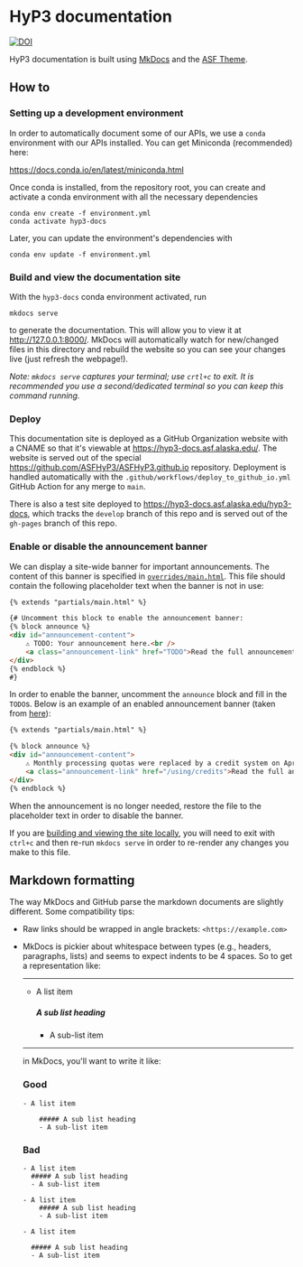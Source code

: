 # HyP3 documentation

[![DOI](https://zenodo.org/badge/DOI/10.5281/zenodo.4646138.svg)](https://doi.org/10.5281/zenodo.4646138)

HyP3 documentation is built using [MkDocs](https://www.mkdocs.org/) and the
[ASF Theme](https://github.com/ASFHyP3/mkdocs-asf-theme).

## How to

### Setting up a development environment

In order to automatically document some of our APIs, we use a `conda` environment
with our APIs installed. You can get Miniconda (recommended) here:

<https://docs.conda.io/en/latest/miniconda.html>

Once conda is installed, from the repository root, you can create and activate a 
conda environment with all the necessary dependencies

```
conda env create -f environment.yml
conda activate hyp3-docs
```

Later, you can update the environment's dependencies with

```
conda env update -f environment.yml
```

### Build and view the documentation site

With the `hyp3-docs` conda environment activated, run

```
mkdocs serve
```

to generate the documentation. This will allow you to view it at <http://127.0.0.1:8000/>.
MkDocs will automatically watch for new/changed files in this directory and
rebuild the website so you can see your changes live (just refresh the webpage!).

*Note: `mkdocs serve` captures your terminal; use `crtl+c` to exit. It is recommended you
use a second/dedicated terminal so you can keep this command running.*

### Deploy

This documentation site is deployed as a GitHub Organization website with a CNAME
so that it's viewable at <https://hyp3-docs.asf.alaska.edu/>. The website is served
out of the special <https://github.com/ASFHyP3/ASFHyP3.github.io> repository. Deployment
is handled automatically with the `.github/workflows/deploy_to_github_io.yml` GitHub
Action for any merge to `main`.

There is also a test site deployed to <https://hyp3-docs.asf.alaska.edu/hyp3-docs>, which
tracks the `develop` branch of this repo and is served out of the `gh-pages` branch
of this repo.

### Enable or disable the announcement banner

We can display a site-wide banner for important announcements.
The content of this banner is specified in [`overrides/main.html`](overrides/main.html).
This file should contain the following placeholder text when the banner is not in use:

```html
{% extends "partials/main.html" %}

{# Uncomment this block to enable the announcement banner:
{% block announce %}
<div id="announcement-content">
    ⚠️ TODO: Your announcement here.<br />
    <a class="announcement-link" href="TODO">Read the full announcement.</a>
</div>
{% endblock %}
#}
```

In order to enable the banner, uncomment the `announce` block and fill in the `TODO`s.
Below is an example of an enabled announcement banner
(taken from [here](https://github.com/ASFHyP3/hyp3-docs/blob/99c0d2294f1be1249e23880b7a849f13fa99a021/overrides/main.html)):

```html
{% extends "partials/main.html" %}

{% block announce %}
<div id="announcement-content">
    ⚠️ Monthly processing quotas were replaced by a credit system on April 1st.<br />
    <a class="announcement-link" href="/using/credits">Read the full announcement.</a>
</div>
{% endblock %}
```

When the announcement is no longer needed, restore the file to the placeholder text in order to disable the banner.

If you are [building and viewing the site locally](#build-and-view-the-documentation-site),
you will need to exit with `ctrl+c` and then re-run `mkdocs serve`
in order to re-render any changes you make to this file.

## Markdown formatting

The way MkDocs and GitHub parse the markdown documents are slightly different. Some compatibility tips:

* Raw links should be wrapped in angle brackets: `<https://example.com>`
* MkDocs is pickier about whitespace between types (e.g., headers, paragraphs, lists) and seems to 
expect indents to be 4 spaces. So to get a representation like:

    <hr/>
    
    - A list item
    
         ##### A sub list heading
        - A sub-list item
    
    <hr/>
      
    in MkDocs, you'll want to write it like: 
        
    ### Good
    ```
    - A list item
    
        ##### A sub list heading
        - A sub-list item
    ```
    
    ### Bad
    ```
    - A list item
      ##### A sub list heading
      - A sub-list item
    ```
    
    ```
    - A list item
        ##### A sub list heading
        - A sub-list item
    ```
    
    ```
    - A list item
    
      ##### A sub list heading
      - A sub-list item
    ```
